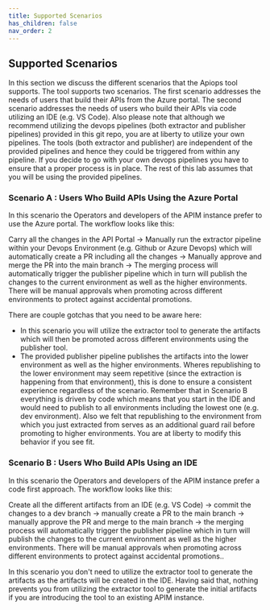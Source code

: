 ```yaml
---
title: Supported Scenarios
has_children: false
nav_order: 2
---
```



## Supported Scenarios

In this section we discuss the different scenarios that the Apiops tool supports. The tool supports two scenarios. The first scenario addresses the needs of users that build their APIs from the Azure portal. The second scenario addresses the needs of users who build their APIs via code utilizing an IDE (e.g. VS Code). Also please note that although we recommend utilizing the devops pipelines (both extractor and publisher pipelines) provided in this git repo, you are at liberty to utilize your own pipelines. The tools (both extractor and publisher) are independent of the provided pipelines and hence they could be triggered from within any pipeline. If you decide to go with your own devops pipelines you have to ensure that a proper process is in place. The rest of this lab assumes that you will be using the provided pipelines.

### Scenario A : Users Who Build APIs Using the Azure Portal

In this scenario the Operators and developers of the APIM instance prefer to use the Azure portal. The workflow looks like this: 

 
Carry all the changes in the API Portal -> Manually run the extractor pipeline within your Devops Environment (e.g. Github or Azure Devops) which will automatically create a PR including all the changes -> Manually approve and merge the PR into the main branch -> The merging process will automatically trigger the publisher pipeline which in turn will publish the changes to the current environment as well as the higher environments. There will be manual approvals when promoting across different environments to protect against accidental promotions.
 

There are couple gotchas that you need to be aware here:
- In this scenario you will utilize the extractor tool to generate the artifacts which will then be promoted across different environments using the publisher tool. 
- The provided publisher pipeline publishes the artifacts into the lower environment as well as the higher environments. Wheres republishing to the lower environment may seem repetitive (since the extraction is happening from that environment), this is done to ensure a consistent experience regardless of the scenario. Remember that in Scenario B everything is driven by code which means that you start in the IDE and would need to publish to all environments including the lowest one (e.g. dev environment). Also we felt that republishing to the environment from which you just extracted from serves as an additional guard rail before promoting to higher environments. You are at liberty to modify this behavior if you see fit.


### Scenario B : Users Who Build APIs Using an IDE

In this scenario the Operators and developers of the APIM instance prefer a code first approach. The workflow looks like this:

Create all the different artifacts from an IDE (e.g. VS Code) -> commit the changes to a dev branch -> manually create a PR to the main branch -> manually approve the PR and merge to the main branch -> the merging process will automatically trigger the publisher pipeline which in turn will publish the changes to the current environment as well as the higher environments. There will be manual approvals when promoting across different environments to protect against accidental promotions.. 


In this scenario you don't need to utilize the extractor tool to generate the artifacts as the artifacts will be created in the IDE. Having said that, nothing prevents you from utilizing the extractor tool to generate the initial artifacts if you are introducing the tool to an existing APIM instance.






